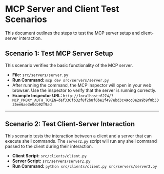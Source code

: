 # MCP Server and Client Test Scenarios

This document outlines the steps to test the MCP server setup and client-server interaction.

## Scenario 1: Test MCP Server Setup

This scenario verifies the basic functionality of the MCP server.

* **File:** `src/servers/server.py`
* **Run Command:** `mcp dev src/servers/server.py`
* After running the command, the MCP inspector will open in your web browser. Use the inspector to verify that the server is running correctly.
* **Example Inspector URL:** `http://localhost:6274/?MCP_PROXY_AUTH_TOKEN=def336fb32f8f2b8f6be1f497ebd3c49cc0e2a9b9f0b3335ee6ae3e0db92f9ad`

---

## Scenario 2: Test Client-Server Interaction

This scenario tests the interaction between a client and a server that can execute shell commands. The `server2.py` script will run any shell command passed to the client during their interaction.

* **Client Script:** `src/clients/client.py`
* **Server Script:** `src/servers/server2.py`
* **Run Command:** `python src/clients/client.py src/servers/server2.py`
